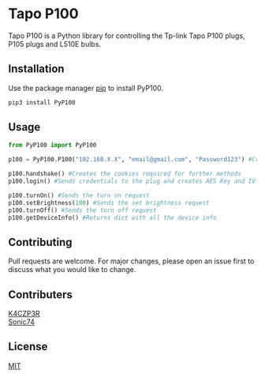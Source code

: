 # Tapo P100
Tapo P100 is a Python library for controlling the Tp-link Tapo P100 plugs, P105 plugs and L510E bulbs.

## Installation

Use the package manager [pip](https://pip.pypa.io/en/stable/) to install PyP100.

```bash
pip3 install PyP100
```

## Usage

```python
from PyP100 import PyP100

p100 = PyP100.P100("192.168.X.X", "email@gmail.com", "Password123") #Creating a P100 plug object

p100.handshake() #Creates the cookies required for further methods 
p100.login() #Sends credentials to the plug and creates AES Key and IV for further methods

p100.turnOn() #Sends the turn on request
p100.setBrightness(100) #Sends the set brightness request
p100.turnOff() #Sends the turn off request
p100.getDeviceInfo() #Returns dict with all the device info


```

## Contributing
Pull requests are welcome. For major changes, please open an issue first to discuss what you would like to change.

## Contributers
[K4CZP3R](https://github.com/K4CZP3R)\
[Sonic74](https://github.com/sonic74)

## License
[MIT](https://choosealicense.com/licenses/mit/)
